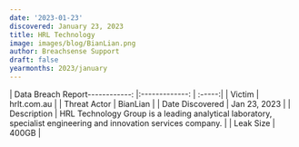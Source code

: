 ```yaml
---
date: '2023-01-23'
discovered: January 23, 2023
title: HRL Technology
image: images/blog/BianLian.png
author: Breachsense Support
draft: false
yearmonths: 2023/january
---
```


| Data Breach Report------------:     |:-------------:    | :-----:|
| Victim      | hrlt.com.au      | 
| Threat Actor      | BianLian      | 
| Date Discovered      | Jan 23, 2023      | 
| Description      | HRL Technology Group is a leading analytical laboratory, specialist engineering and innovation services company.      | 
| Leak Size      | 400GB      | 

